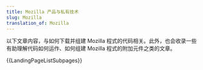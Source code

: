 ```yaml
---
title: Mozilla 产品与私有技术
slug: Mozilla
translation_of: Mozilla
---
```

以下文章内容，与如何下载并组建 Mozilla 程式的代码相关。此外，也会收录一些有助理解代码如何运作、如何组建 Mozilla 程式的附加元件之类的文章。

{{LandingPageListSubpages}}
